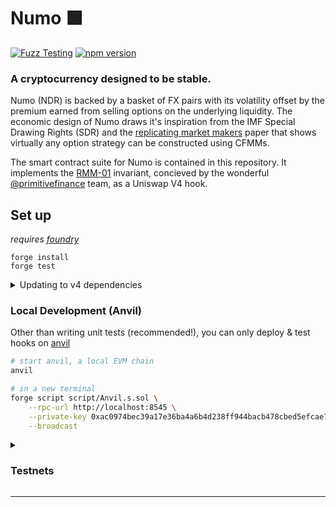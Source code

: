 # Numo 🟩 

[![Fuzz Testing](https://github.com/Uniswap/uniswap-v3-core/actions/workflows/fuzz-testing.yml/badge.svg)](https://github.com/numocash/numo/actions/workflows/fuzz-testing.yml)
[![npm version](https://img.shields.io/npm/v/@uniswap/v3-core/latest.svg)](https://www.npmjs.com/package/@numocash/numo/v/latest)

### A cryptocurrency designed to be stable. 

Numo (NDR) is backed by a basket of FX pairs with its volatility offset by the premium earned from selling options on the underlying liquidity. The economic design of Numo draws it's inspiration from the IMF Special Drawing Rights (SDR) and the [replicating market makers](https://arxiv.org/abs/2103.14769) paper that shows virtually any option strategy can be constructed using CFMMs.

The smart contract suite for Numo is contained in this repository. It implements the [RMM-01](https://www.primitive.xyz/papers/Whitepaper.pdf)  invariant, concieved by the wonderful [@primitivefinance](https://github.com/primitivefinance) team, as a Uniswap V4 hook. 

## Set up

*requires [foundry](https://book.getfoundry.sh)*

```
forge install
forge test
```

<details>
<summary>Updating to v4 dependencies</summary>

```bash
forge install v4-core
```

</details>

### Local Development (Anvil)

Other than writing unit tests (recommended!), you can only deploy & test hooks on [anvil](https://book.getfoundry.sh/anvil/)

```bash
# start anvil, a local EVM chain
anvil

# in a new terminal
forge script script/Anvil.s.sol \
    --rpc-url http://localhost:8545 \
    --private-key 0xac0974bec39a17e36ba4a6b4d238ff944bacb478cbed5efcae784d7bf4f2ff80 \
    --broadcast
```

<details>
<summary><h3>Testnets</h3></summary>

NOTE: 11/21/2023, the Goerli deployment is out of sync with the latest v4. **It is recommend to use local testing instead**

~~For testing on Goerli Testnet the Uniswap Foundation team has deployed a slimmed down version of the V4 contract (due to current contract size limits) on the network.~~

~~The relevant addresses for testing on Goerli are the ones below~~

```bash
POOL_MANAGER = 0x0
POOL_MODIFY_POSITION_TEST = 0x0
SWAP_ROUTER = 0x0
```

Update the following command with your own private key:

```
forge script script/00_Counter.s.sol \
--rpc-url https://rpc.ankr.com/eth_goerli \
--private-key [your_private_key_on_goerli_here] \
--broadcast
```

### *Deploying your own Tokens For Testing*

Because V4 is still in testing mode, most networks don't have liquidity pools live on V4 testnets. We recommend launching your own test tokens and expirementing with them that. We've included in the templace a Mock UNI and Mock USDC contract for easier testing. You can deploy the contracts and when you do you'll have 1 million mock tokens to test with for each contract. See deployment commands below

```
forge create script/mocks/mUNI.sol:MockUNI \
--rpc-url [your_rpc_url_here] \
--private-key [your_private_key_on_goerli_here]
```

```
forge create script/mocks/mUSDC.sol:MockUSDC \
--rpc-url [your_rpc_url_here] \
--private-key [your_private_key_on_goerli_here]
```

</details>

---
